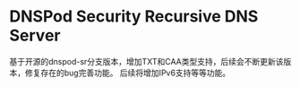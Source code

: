 # DNSPod Security Recursive DNS Server
基于开源的dnspod-sr分支版本，增加TXT和CAA类型支持，后续会不断更新该版本，修复存在的bug完善功能。
后续将增加IPv6支持等等功能。
